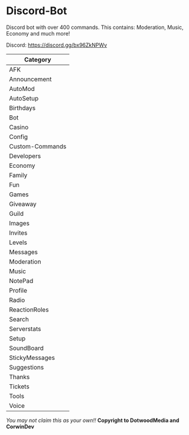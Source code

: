 # Discord-Bot
Discord bot with over 400 commands.
This contains: Moderation, Music, Economy and much more!

Discord: https://discord.gg/bx96ZkNPWv

| Category | 
| ------------- | 
| AFK | 
| Announcement | 
| AutoMod |
| AutoSetup |
| Birthdays |
| Bot | 
| Casino |
| Config | 
| Custom-Commands | 
| Developers |
| Economy |
| Family | 
| Fun |
| Games |
| Giveaway |
| Guild |
| Images |
| Invites |
| Levels |
| Messages |
| Moderation |
| Music |
| NotePad |
| Profile |
| Radio |
| ReactionRoles |
| Search |
| Serverstats | 
| Setup |
| SoundBoard |
| StickyMessages |
| Suggestions |
| Thanks |
| Tickets |
| Tools |
| Voice |

*You may not claim this as your own!!*
**Copyright to DotwoodMedia and CorwinDev**
